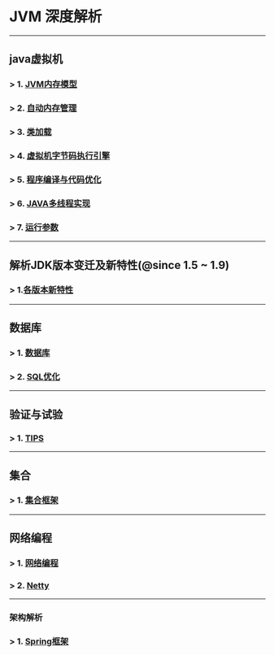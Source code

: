 # JVM 深度解析
----
## java虚拟机
### > 1. [JVM内存模型](https://github.com/Crab2died/jdepth/blob/master/src/main/java/com/github/jvm/concurrent/JAVA%E5%86%85%E5%AD%98%E6%A8%A1%E5%9E%8B.md)
### > 2. [自动内存管理](https://github.com/Crab2died/jdepth/blob/master/src/main/java/com/github/gc/GC.md)
### > 3. [类加载](https://github.com/Crab2died/jdepth/blob/master/src/main/java/com/github/jvm/classloader/%E7%B1%BB%E5%8A%A0%E8%BD%BD.md)
### > 4. [虚拟机字节码执行引擎](https://github.com/Crab2died/jdepth/blob/master/src/main/java/com/github/jvm/execengine/%E8%99%9A%E6%8B%9F%E6%9C%BA%E5%AD%97%E8%8A%82%E7%A0%81%E6%89%A7%E8%A1%8C%E5%BC%95%E6%93%8E.md)
### > 5. [程序编译与代码优化](https://github.com/Crab2died/jdepth/blob/master/src/main/java/com/github/jvm/optimize/%E7%A8%8B%E5%BA%8F%E7%BC%96%E8%AF%91%E4%B8%8E%E4%BB%A3%E7%A0%81%E4%BC%98%E5%8C%96.md)
### > 6. [JAVA多线程实现](https://github.com/Crab2died/jdepth/blob/master/src/main/java/com/github/jvm/concurrent/JVM%E5%A4%9A%E7%BA%BF%E7%A8%8B%E5%AE%9E%E7%8E%B0.md)
### > 7. [运行参数](https://github.com/Crab2died/jdepth/blob/master/src/main/java/com/github/jvm/VM%20Options)
---
## 解析JDK版本变迁及新特性(@since 1.5 ~ 1.9)
### > 1.[各版本新特性](https://raw.githubusercontent.com/Crab2died/jdepth/master/src/main/java/com/github/jvm/JDK%E7%89%88%E6%9C%AC.png)
---
## 数据库
### > 1. [数据库](https://github.com/Crab2died/jdepth/blob/master/src/main/java/com/github/sql/%E6%95%B0%E6%8D%AE%E5%BA%93.md)
### > 2. [SQL优化](https://github.com/Crab2died/jdepth/blob/master/src/main/java/com/github/sql/SQL%E4%BC%98%E5%8C%96.md)
---
## 验证与试验
### > 1. [TIPS](https://github.com/Crab2died/jdepth/blob/master/src/main/java/com/github/jvm/TIPS.md)
---
## 集合
### > 1. [集合框架](https://github.com/Crab2died/jdepth/blob/master/src/main/java/com/github/collections/%E9%9B%86%E5%90%88%E6%A1%86%E6%9E%B6.md)
---
## 网络编程
### > 1. [网络编程](https://github.com/Crab2died/jdepth/blob/master/src/main/java/com/github/io/%E7%BD%91%E7%BB%9C%E7%BC%96%E7%A8%8B.md)
### > 2. [Netty](https://github.com/Crab2died/jdepth/blob/master/src/main/java/com/github/io/netty/Netty.md)
---
### 架构解析
### > 1. [Spring框架](https://github.com/Crab2died/jdepth/blob/master/src/main/java/com/github/spring/spring.md)
